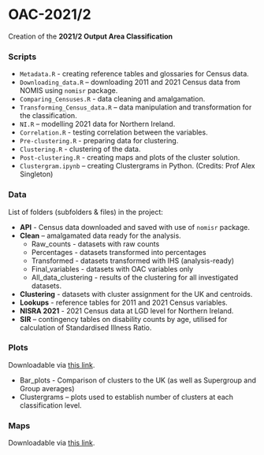 # OAC-2021/2

Creation of the **2021/2 Output Area Classification**

### Scripts

- `Metadata.R` - creating reference tables and glossaries for Census data. 
- `Downloading_data.R` – downloading 2011 and 2021 Census data from NOMIS using `nomisr` package.
- `Comparing_Censuses.R` - data cleaning and amalgamation.
- `Transforming_Census_data.R` – data manipulation and transformation for the classification.
- `NI.R` – modelling 2021 data for Northern Ireland.
- `Correlation.R` - testing correlation between the variables.
- `Pre-clustering.R` - preparing data for clustering.
- `Clustering.R` - clustering of the data.
- `Post-clustering.R` - creating maps and plots of the cluster solution.
- `Clustergram.ipynb` – creating Clustergrams in Python. (Credits: Prof Alex Singleton)

### Data
List of folders (subfolders & files) in the project:

- **API** - Census data downloaded and saved with use of `nomisr` package.
- **Clean** – amalgamated data ready for the analysis. 
  - Raw_counts - datasets with raw counts
  - Percentages - datasets transformed into percentages
  - Transformed - datasets transformed with IHS (analysis-ready)
  - Final_variables - datasets with OAC variables only
  - All_data_clustering - results of the clustering for all investigated datasets.
- **Clustering** - datasets with cluster assignment for the UK and centroids. 
- **Lookups** - reference tables for 2011 and 2021 Census variables.
- **NISRA 2021** - 2021 Census data at LGD level for Northern Ireland. 
- **SIR** – contingency tables on disability counts by age, utilised for calculation of Standardised Illness Ratio. 

### Plots

Downloadable via [this link](https://liveuclac-my.sharepoint.com/:f:/g/personal/zcfajwy_ucl_ac_uk/Ejr-KcCj7qVIv4K6kTsH_90BlTw3kQvLsiP8P9k4Qjid5w?e=wEtlDz).

- Bar_plots - Comparison of clusters to the UK (as well as Supergroup and Group averages)
- Clustergrams – plots used to establish number of clusters at each classification level. 

### Maps

Downloadable via [this link](https://liveuclac-my.sharepoint.com/:f:/g/personal/zcfajwy_ucl_ac_uk/El562C0yOhlBlPTIKM8qx88BUfxrJM8rd3k2KlYCUeTA4g?e=UF0tZi).
